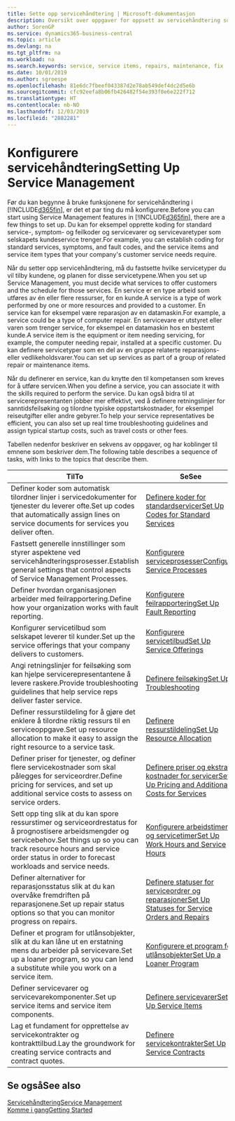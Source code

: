 ```yaml
---
title: Sette opp servicehåndtering | Microsoft-dokumentasjon
description: Oversikt over oppgaver for oppsett av servicehåndtering som er tilpasset måten organisasjonene håndterer tjenestene på.
author: SorenGP
ms.service: dynamics365-business-central
ms.topic: article
ms.devlang: na
ms.tgt_pltfrm: na
ms.workload: na
ms.search.keywords: service, service items, repairs, maintenance, fix
ms.date: 10/01/2019
ms.author: sgroespe
ms.openlocfilehash: 81e6dc7fbeef043387d2e78ab549def4dc2d5e6b
ms.sourcegitcommit: cfc92eefa8b06fb426482f54e393f0e6e222f712
ms.translationtype: HT
ms.contentlocale: nb-NO
ms.lasthandoff: 12/03/2019
ms.locfileid: "2882281"
---
```

# <a name="setting-up-service-management"></a><span data-ttu-id="3907b-103">Konfigurere servicehåndtering</span><span class="sxs-lookup"><span data-stu-id="3907b-103">Setting Up Service Management</span></span>
<span data-ttu-id="3907b-104">Før du kan begynne å bruke funksjonene for servicehåndtering i [!INCLUDE[d365fin](includes/d365fin_md.md)], er det et par ting du må konfigurere.</span><span class="sxs-lookup"><span data-stu-id="3907b-104">Before you can start using Service Management features in [!INCLUDE[d365fin](includes/d365fin_md.md)], there are a few things to set up.</span></span> <span data-ttu-id="3907b-105">Du kan for eksempel opprette koding for standard service-, symptom- og feilkoder og servicevarer og servicevaretyper som selskapets kundeservice trenger.</span><span class="sxs-lookup"><span data-stu-id="3907b-105">For example, you can establish coding for standard services, symptoms, and fault codes, and the service items and service item types that your company's customer service needs require.</span></span>  

<span data-ttu-id="3907b-106">Når du setter opp servicehåndtering, må du fastsette hvilke servicetyper du vil tilby kundene, og planen for disse servicetypene.</span><span class="sxs-lookup"><span data-stu-id="3907b-106">When you set up Service Management, you must decide what services to offer customers and the schedule for those services.</span></span> <span data-ttu-id="3907b-107">En service er en type arbeid som utføres av én eller flere ressurser, for en kunde.</span><span class="sxs-lookup"><span data-stu-id="3907b-107">A service is a type of work performed by one or more resources and provided to a customer.</span></span> <span data-ttu-id="3907b-108">En service kan for eksempel være reparasjon av en datamaskin.</span><span class="sxs-lookup"><span data-stu-id="3907b-108">For example, a service could be a type of computer repair.</span></span> <span data-ttu-id="3907b-109">En servicevare er utstyret eller varen som trenger service, for eksempel en datamaskin hos en bestemt kunde.</span><span class="sxs-lookup"><span data-stu-id="3907b-109">A service item is the equipment or item needing servicing, for example, the computer needing repair, installed at a specific customer.</span></span> <span data-ttu-id="3907b-110">Du kan definere servicetyper som en del av en gruppe relaterte reparasjons- eller vedlikeholdsvarer.</span><span class="sxs-lookup"><span data-stu-id="3907b-110">You can set up services as part of a group of related repair or maintenance items.</span></span>  
  
<span data-ttu-id="3907b-111">Når du definerer en service, kan du knytte den til kompetansen som kreves for å utføre servicen.</span><span class="sxs-lookup"><span data-stu-id="3907b-111">When you define a service, you can associate it with the skills required to perform the service.</span></span> <span data-ttu-id="3907b-112">Du kan også bidra til at servicerepresentanten jobber mer effektivt, ved å definere retningslinjer for sanntidsfeilsøking og tilordne typiske oppstartskostnader, for eksempel reiseutgifter eller andre gebyrer.</span><span class="sxs-lookup"><span data-stu-id="3907b-112">To help your service representatives be efficient, you can also set up real time troubleshooting guidelines and assign typical startup costs, such as travel costs or other fees.</span></span>  

<span data-ttu-id="3907b-113">Tabellen nedenfor beskriver en sekvens av oppgaver, og har koblinger til emnene som beskriver dem.</span><span class="sxs-lookup"><span data-stu-id="3907b-113">The following table describes a sequence of tasks, with links to the topics that describe them.</span></span>  
  
| <span data-ttu-id="3907b-114">Til</span><span class="sxs-lookup"><span data-stu-id="3907b-114">To</span></span> | <span data-ttu-id="3907b-115">Se</span><span class="sxs-lookup"><span data-stu-id="3907b-115">See</span></span> |
| --- | --- |
| <span data-ttu-id="3907b-116">Definer koder som automatisk tilordner linjer i servicedokumenter for tjenester du leverer ofte.</span><span class="sxs-lookup"><span data-stu-id="3907b-116">Set up codes that automatically assign lines on service documents for services you deliver often.</span></span> |[<span data-ttu-id="3907b-117">Definere koder for standardservicer</span><span class="sxs-lookup"><span data-stu-id="3907b-117">Set Up Codes for Standard Services</span></span>](service-how-setup-service-coding.md)|
| <span data-ttu-id="3907b-118">Fastsett generelle innstillinger som styrer aspektene ved servicehåndteringsprosesser.</span><span class="sxs-lookup"><span data-stu-id="3907b-118">Establish general settings that control aspects of Service Management Processes.</span></span>|[<span data-ttu-id="3907b-119">Konfigurere serviceprosesser</span><span class="sxs-lookup"><span data-stu-id="3907b-119">Configure Service Processes</span></span>](service-setup-service-processes.md)|
| <span data-ttu-id="3907b-120">Definer hvordan organisasjonen arbeider med feilrapportering.</span><span class="sxs-lookup"><span data-stu-id="3907b-120">Define how your organization works with fault reporting.</span></span> |[<span data-ttu-id="3907b-121">Konfigurere feilrapportering</span><span class="sxs-lookup"><span data-stu-id="3907b-121">Set Up Fault Reporting</span></span>](service-how-setup-fault-reporting.md) |
| <span data-ttu-id="3907b-122">Konfigurer servicetilbud som selskapet leverer til kunder.</span><span class="sxs-lookup"><span data-stu-id="3907b-122">Set up the service offerings that your company delivers to customers.</span></span>|[<span data-ttu-id="3907b-123">Konfigurere servicetilbud</span><span class="sxs-lookup"><span data-stu-id="3907b-123">Set Up Service Offerings</span></span>](service-how-setup-service-offerings.md)|
| <span data-ttu-id="3907b-124">Angi retningslinjer for feilsøking som kan hjelpe servicerepresentantene å levere raskere.</span><span class="sxs-lookup"><span data-stu-id="3907b-124">Provide troubleshooting guidelines that help service reps deliver faster service.</span></span> |[<span data-ttu-id="3907b-125">Definere feilsøking</span><span class="sxs-lookup"><span data-stu-id="3907b-125">Set Up Troubleshooting</span></span>](service-how-setup-troubleshooting.md) |
| <span data-ttu-id="3907b-126">Definer ressurstildeling for å gjøre det enklere å tilordne riktig ressurs til en serviceoppgave.</span><span class="sxs-lookup"><span data-stu-id="3907b-126">Set up resource allocation to make it easy to assign the right resource to a service task.</span></span> |[<span data-ttu-id="3907b-127">Definere ressurstildeling</span><span class="sxs-lookup"><span data-stu-id="3907b-127">Set Up Resource Allocation</span></span>](service-how-setup-resource-allocation.md) |
| <span data-ttu-id="3907b-128">Definer priser for tjenester, og definer flere servicekostnader som skal pålegges for serviceordrer.</span><span class="sxs-lookup"><span data-stu-id="3907b-128">Define pricing for services, and set up additional service costs to assess on service orders.</span></span> |[<span data-ttu-id="3907b-129">Definere priser og ekstra kostnader for servicer</span><span class="sxs-lookup"><span data-stu-id="3907b-129">Set Up Pricing and Additional Costs for Services</span></span>](service-how-setup-service-costs-pricing.md)|
| <span data-ttu-id="3907b-130">Sett opp ting slik at du kan spore ressurstimer og serviceordrestatus for å prognostisere arbeidsmengder og servicebehov.</span><span class="sxs-lookup"><span data-stu-id="3907b-130">Set things up so you can track resource hours and service order status in order to forecast workloads and service needs.</span></span>|[<span data-ttu-id="3907b-131">Konfigurere arbeidstimer og servicetimer</span><span class="sxs-lookup"><span data-stu-id="3907b-131">Set Up Work Hours and Service Hours</span></span>](service-how-setup-work-service-hours.md)|
| <span data-ttu-id="3907b-132">Definer alternativer for reparasjonsstatus slik at du kan overvåke fremdriften på reparasjonene.</span><span class="sxs-lookup"><span data-stu-id="3907b-132">Set up repair status options so that you can monitor progress on repairs.</span></span> | [<span data-ttu-id="3907b-133">Definere statuser for serviceordrer og reparasjoner</span><span class="sxs-lookup"><span data-stu-id="3907b-133">Set Up Statuses for Service Orders and Repairs</span></span>](service-order-repair-status.md)|
| <span data-ttu-id="3907b-134">Definer et program for utlånsobjekter, slik at du kan låne ut en erstatning mens du arbeider på servicevare.</span><span class="sxs-lookup"><span data-stu-id="3907b-134">Set up a loaner program, so you can lend a substitute while you work on a service item.</span></span> |[<span data-ttu-id="3907b-135">Konfigurere et program for utlånsobjekter</span><span class="sxs-lookup"><span data-stu-id="3907b-135">Set Up a Loaner Program</span></span>](service-how-setup-loaner-program.md) |
| <span data-ttu-id="3907b-136">Definer servicevarer og servicevarekomponenter.</span><span class="sxs-lookup"><span data-stu-id="3907b-136">Set up service items and service item components.</span></span> |[<span data-ttu-id="3907b-137">Definere servicevarer</span><span class="sxs-lookup"><span data-stu-id="3907b-137">Set Up Service Items</span></span>](service-how-setup-service-items.md) |
| <span data-ttu-id="3907b-138">Lag et fundament for opprettelse av servicekontrakter og kontrakttilbud.</span><span class="sxs-lookup"><span data-stu-id="3907b-138">Lay the groundwork for creating service contracts and contract quotes.</span></span> |[<span data-ttu-id="3907b-139">Definere servicekontrakter</span><span class="sxs-lookup"><span data-stu-id="3907b-139">Set Up Service Contracts</span></span>](service-how-setup-service-contracts.md) |

## <a name="see-also"></a><span data-ttu-id="3907b-140">Se også</span><span class="sxs-lookup"><span data-stu-id="3907b-140">See also</span></span>
[<span data-ttu-id="3907b-141">Servicehåndtering</span><span class="sxs-lookup"><span data-stu-id="3907b-141">Service Management</span></span>](service-service.md)  
[<span data-ttu-id="3907b-142">Komme i gang</span><span class="sxs-lookup"><span data-stu-id="3907b-142">Getting Started</span></span>](product-get-started.md)  
